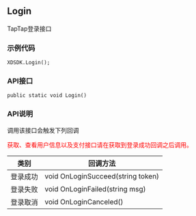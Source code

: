 ## Login
TapTap登录接口  

### 示例代码   
```
XDSDK.Login();
```

### API接口  

```
public static void Login()
```


### API说明  

调用该接口会触发下列回调
<p style="color:red">获取、查看用户信息以及支付接口请在获取到登录成功回调之后调用。</p>

类别 | 回调方法
--- | ---
登录成功 | void OnLoginSucceed(string token)
登录失败 | void OnLoginFailed(string msg)
登录取消 | void OnLoginCanceled()
